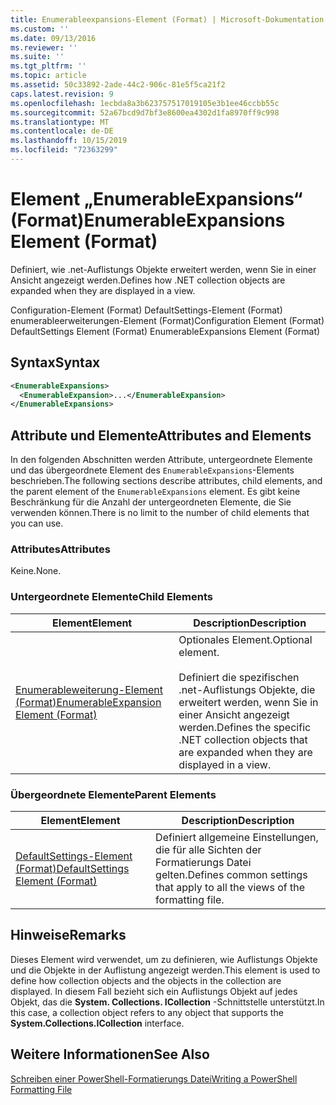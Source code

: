 ```yaml
---
title: Enumerableexpansions-Element (Format) | Microsoft-Dokumentation
ms.custom: ''
ms.date: 09/13/2016
ms.reviewer: ''
ms.suite: ''
ms.tgt_pltfrm: ''
ms.topic: article
ms.assetid: 50c33892-2ade-44c2-906c-81e5f5ca21f2
caps.latest.revision: 9
ms.openlocfilehash: 1ecbda8a3b623757517019105e3b1ee46ccbb55c
ms.sourcegitcommit: 52a67bcd9d7bf3e8600ea4302d1fa8970ff9c998
ms.translationtype: MT
ms.contentlocale: de-DE
ms.lasthandoff: 10/15/2019
ms.locfileid: "72363299"
---
```

# <a name="enumerableexpansions-element-format"></a><span data-ttu-id="90a8b-102">Element „EnumerableExpansions“ (Format)</span><span class="sxs-lookup"><span data-stu-id="90a8b-102">EnumerableExpansions Element (Format)</span></span>

<span data-ttu-id="90a8b-103">Definiert, wie .net-Auflistungs Objekte erweitert werden, wenn Sie in einer Ansicht angezeigt werden.</span><span class="sxs-lookup"><span data-stu-id="90a8b-103">Defines how .NET collection objects are expanded when they are displayed in a view.</span></span>

<span data-ttu-id="90a8b-104">Configuration-Element (Format) DefaultSettings-Element (Format) enumerableerweiterungen-Element (Format)</span><span class="sxs-lookup"><span data-stu-id="90a8b-104">Configuration Element (Format) DefaultSettings Element (Format) EnumerableExpansions Element (Format)</span></span>

## <a name="syntax"></a><span data-ttu-id="90a8b-105">Syntax</span><span class="sxs-lookup"><span data-stu-id="90a8b-105">Syntax</span></span>

```xml
<EnumerableExpansions>
  <EnumerableExpansion>...</EnumerableExpansion>
</EnumerableExpansions>
```

## <a name="attributes-and-elements"></a><span data-ttu-id="90a8b-106">Attribute und Elemente</span><span class="sxs-lookup"><span data-stu-id="90a8b-106">Attributes and Elements</span></span>

<span data-ttu-id="90a8b-107">In den folgenden Abschnitten werden Attribute, untergeordnete Elemente und das übergeordnete Element des `EnumerableExpansions`-Elements beschrieben.</span><span class="sxs-lookup"><span data-stu-id="90a8b-107">The following sections describe attributes, child elements, and the parent element of the `EnumerableExpansions` element.</span></span> <span data-ttu-id="90a8b-108">Es gibt keine Beschränkung für die Anzahl der untergeordneten Elemente, die Sie verwenden können.</span><span class="sxs-lookup"><span data-stu-id="90a8b-108">There is no limit to the number of child elements that you can use.</span></span>

### <a name="attributes"></a><span data-ttu-id="90a8b-109">Attributes</span><span class="sxs-lookup"><span data-stu-id="90a8b-109">Attributes</span></span>

<span data-ttu-id="90a8b-110">Keine.</span><span class="sxs-lookup"><span data-stu-id="90a8b-110">None.</span></span>

### <a name="child-elements"></a><span data-ttu-id="90a8b-111">Untergeordnete Elemente</span><span class="sxs-lookup"><span data-stu-id="90a8b-111">Child Elements</span></span>

|<span data-ttu-id="90a8b-112">Element</span><span class="sxs-lookup"><span data-stu-id="90a8b-112">Element</span></span>|<span data-ttu-id="90a8b-113">Description</span><span class="sxs-lookup"><span data-stu-id="90a8b-113">Description</span></span>|
|-------------|-----------------|
|[<span data-ttu-id="90a8b-114">Enumerableweiterung-Element (Format)</span><span class="sxs-lookup"><span data-stu-id="90a8b-114">EnumerableExpansion Element (Format)</span></span>](./enumerableexpansion-element-format.md)|<span data-ttu-id="90a8b-115">Optionales Element.</span><span class="sxs-lookup"><span data-stu-id="90a8b-115">Optional element.</span></span><br /><br /> <span data-ttu-id="90a8b-116">Definiert die spezifischen .net-Auflistungs Objekte, die erweitert werden, wenn Sie in einer Ansicht angezeigt werden.</span><span class="sxs-lookup"><span data-stu-id="90a8b-116">Defines the specific .NET collection objects that are expanded when they are displayed in a view.</span></span>|

### <a name="parent-elements"></a><span data-ttu-id="90a8b-117">Übergeordnete Elemente</span><span class="sxs-lookup"><span data-stu-id="90a8b-117">Parent Elements</span></span>

|<span data-ttu-id="90a8b-118">Element</span><span class="sxs-lookup"><span data-stu-id="90a8b-118">Element</span></span>|<span data-ttu-id="90a8b-119">Description</span><span class="sxs-lookup"><span data-stu-id="90a8b-119">Description</span></span>|
|-------------|-----------------|
|[<span data-ttu-id="90a8b-120">DefaultSettings-Element (Format)</span><span class="sxs-lookup"><span data-stu-id="90a8b-120">DefaultSettings Element (Format)</span></span>](./defaultsettings-element-format.md)|<span data-ttu-id="90a8b-121">Definiert allgemeine Einstellungen, die für alle Sichten der Formatierungs Datei gelten.</span><span class="sxs-lookup"><span data-stu-id="90a8b-121">Defines common settings that apply to all the views of the formatting file.</span></span>|

## <a name="remarks"></a><span data-ttu-id="90a8b-122">Hinweise</span><span class="sxs-lookup"><span data-stu-id="90a8b-122">Remarks</span></span>

<span data-ttu-id="90a8b-123">Dieses Element wird verwendet, um zu definieren, wie Auflistungs Objekte und die Objekte in der Auflistung angezeigt werden.</span><span class="sxs-lookup"><span data-stu-id="90a8b-123">This element is used to define how collection objects and the objects in the collection are displayed.</span></span> <span data-ttu-id="90a8b-124">In diesem Fall bezieht sich ein Auflistungs Objekt auf jedes Objekt, das die **System. Collections. ICollection** -Schnittstelle unterstützt.</span><span class="sxs-lookup"><span data-stu-id="90a8b-124">In this case, a collection object refers to any object that supports the  **System.Collections.ICollection** interface.</span></span>

## <a name="see-also"></a><span data-ttu-id="90a8b-125">Weitere Informationen</span><span class="sxs-lookup"><span data-stu-id="90a8b-125">See Also</span></span>

[<span data-ttu-id="90a8b-126">Schreiben einer PowerShell-Formatierungs Datei</span><span class="sxs-lookup"><span data-stu-id="90a8b-126">Writing a PowerShell Formatting File</span></span>](./writing-a-powershell-formatting-file.md)
